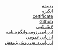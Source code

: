 <html>
  <body dir="rtl">
    <a href="https://ateferahmani.github.io/">رزومه</a><br>
    <a href="https://ateferahmani.github.io/Ateferahmani77.github.io">انگیزه</a><br>
    <a href="https://www.sololearn.com/Certificate/1024-20275547/pdf/"> certificate </a><br>
    <a href="https://github.com/ateferahmani/Ateferahmani.github.io"> Github </a><br>
    <a href="https://github.com/ateferahmani/PNU_3991_AR/blob/gh-pages/%D8%B1%D9%88%D8%B4%20%D9%BE%D8%B2%D9%88%D9%87%D8%B4.tex"> لاتک کتبی </a><br>
    <a href="https://github.com/ateferahmani/PNU_3991_AR/blob/gh-pages/XX_CV_CheckList_AR_3991.docx"> ارزیابی رزومه وانگیزه نامه</a><br>
    <a href="https://github.com/ateferahmani/PNU_3991_AR/blob/gh-pages/XX_GeneralSection_CheckList_AR_3991.docx"> ارزیابی عمومی</a><br>
    <a href="https://github.com/ateferahmani/PNU_3991_AR/blob/gh-pages/XX_ResearchAndPresentationMethods_CheckList_AR_3991.docx"> ارزیابی درس روش پژوهش</a><br>
    </div>
  </body>
 </html>
 
 
